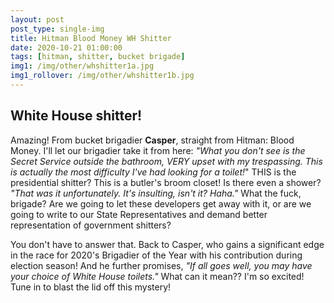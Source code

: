 ```yaml
---
layout: post
post_type: single-img
title: Hitman Blood Money WH Shitter
date: 2020-10-21 01:00:00
tags: [hitman, shitter, bucket brigade]
img1: /img/other/whshitter1a.jpg
img1_rollover: /img/other/whshitter1b.jpg
---
```

## White House shitter!

Amazing! From bucket brigadier **Casper**, straight from Hitman: Blood Money. I'll let our brigadier take it from here: *"What you don't see is the Secret Service outside the bathroom, VERY upset with my trespassing. This is actually the most difficulty I've had looking for a toilet!*" THIS is the presidential shitter? This is a butler's broom closet! Is there even a shower? *"That was it unfortunately. It's insulting, isn't it? Haha."* What the fuck, brigade? Are we going to let these developers get away with it, or are we going to write to our State Representatives and demand better representation of government shitters? 

You don't have to answer that. Back to Casper, who gains a significant edge in the race for 2020's Brigadier of the Year with his contribution during election season! And he further promises, *"If all goes well, you may have your choice of White House toilets."* What can it mean?? I'm so excited! Tune in to blast the lid off this mystery!
